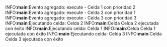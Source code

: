 




INFO:__main__:Evento agregado: execute - Celda 1 con prioridad 2
INFO:__main__:Evento agregado: execute - Celda 2 con prioridad 1
INFO:__main__:Evento agregado: execute - Celda 3 con prioridad 3
INFO:__main__:Ejecutando celda: Celda 2
INFO:__main__:Celda Celda 2 ejecutada con éxito
INFO:__main__:Ejecutando celda: Celda 1
INFO:__main__:Celda Celda 1 ejecutada con éxito
INFO:__main__:Ejecutando celda: Celda 3
INFO:__main__:Celda Celda 3 ejecutada con éxito
